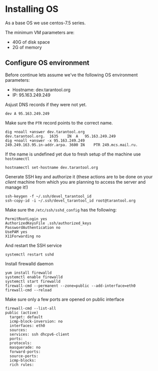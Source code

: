 Installing OS
=============

As a base OS we use centos-7.5 series.

The minimum VM parameters are:

 - 40G of disk space
 - 2G of memory

Configure OS environment
------------------------

Before continue lets assume we've the following OS environment parameters:

 - Hostname: dev.tarantool.org
 - IP: 95.163.249.249

Asjust DNS records if they were not yet.
```
dev A 95.163.249.249
```

Make sure the `PTR` record points to the correct name.
```
dig +noall +answer dev.tarantool.org
dev.tarantool.org.	1635	IN	A	95.163.249.249
dig +noall +answer -x 95.163.249.249
249.249.163.95.in-addr.arpa. 3600 IN	PTR	249.mcs.mail.ru.
```

If the name is undefined yet due to fresh setup of the machine use `hostnamectl`
```
hostnamectl set-hostname dev.tarantool.org
```

Generate SSH key and authorize it (these actions are to be done on your
_client_ machine from which you are planning to access the server and
manage it!)
```
ssh-keygen -f ~/.ssh/devel_tarantool_id
ssh-copy-id -i ~/.ssh/devel_tarantool_id root@tarantool.org
```

Make sure the `/etc/ssh/sshd_config` has the following:
```
PermitRootLogin yes
AuthorizedKeysFile .ssh/authorized_keys
PasswordAuthentication no
UsePAM yes
X11Forwarding no
```

And restart the SSH service
```
systemctl restart sshd
```

Install firewalld daemon
```
yum install firewalld
systemctl enable firewalld
systemctl start firewalld
firewall-cmd --permanent --zone=public --add-interface=eth0
firewall-cmd --reload
```

Make sure only a few ports are opened on public interface
```
firewall-cmd --list-all
public (active)
  target: default
  icmp-block-inversion: no
  interfaces: eth0
  sources: 
  services: ssh dhcpv6-client
  ports: 
  protocols: 
  masquerade: no
  forward-ports: 
  source-ports: 
  icmp-blocks: 
  rich rules: 
```
